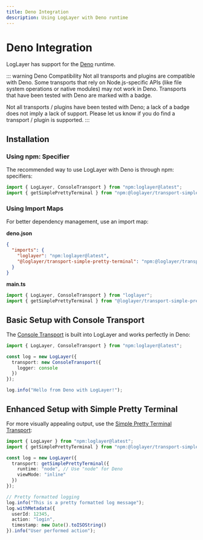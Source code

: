 ```yaml
---
title: Deno Integration
description: Using LogLayer with Deno runtime
---
```


# Deno Integration

LogLayer has support for the [Deno](https://deno.land/) runtime.

::: warning Deno Compatibility
Not all transports and plugins are compatible with Deno. Some transports that rely on Node.js-specific APIs (like file system operations or native modules) may not work in Deno. Transports that have been tested with Deno are marked with a <Badge type="info" text="Deno" /> badge.

Not all transports / plugins have been tested with Deno; a lack of a badge
does not imply a lack of support. Please let us know if you do find a
transport / plugin is supported.
:::

## Installation

### Using npm: Specifier

The recommended way to use LogLayer with Deno is through npm: specifiers:

```typescript
import { LogLayer, ConsoleTransport } from "npm:loglayer@latest";
import { getSimplePrettyTerminal } from "npm:@loglayer/transport-simple-pretty-terminal@latest";
```

### Using Import Maps

For better dependency management, use an import map:

**deno.json**
```json
{
  "imports": {
    "loglayer": "npm:loglayer@latest",
    "@loglayer/transport-simple-pretty-terminal": "npm:@loglayer/transport-simple-pretty-terminal@latest"
  }
}
```

**main.ts**
```typescript
import { LogLayer, ConsoleTransport } from "loglayer";
import { getSimplePrettyTerminal } from "@loglayer/transport-simple-pretty-terminal";
```

## Basic Setup with Console Transport

The [Console Transport](/transports/console) is built into LogLayer and works perfectly in Deno:

```typescript
import { LogLayer, ConsoleTransport } from "npm:loglayer@latest";

const log = new LogLayer({
  transport: new ConsoleTransport({
    logger: console
  })
});

log.info("Hello from Deno with LogLayer!");
```

## Enhanced Setup with Simple Pretty Terminal

For more visually appealing output, use the [Simple Pretty Terminal Transport](/transports/simple-pretty-terminal):

```typescript
import { LogLayer } from "npm:loglayer@latest";
import { getSimplePrettyTerminal } from "npm:@loglayer/transport-simple-pretty-terminal@latest";

const log = new LogLayer({
  transport: getSimplePrettyTerminal({
    runtime: "node", // Use "node" for Deno
    viewMode: "inline"
  })
});

// Pretty formatted logging
log.info("This is a pretty formatted log message");
log.withMetadata({ 
  userId: 12345, 
  action: "login",
  timestamp: new Date().toISOString()
}).info("User performed action");
```
